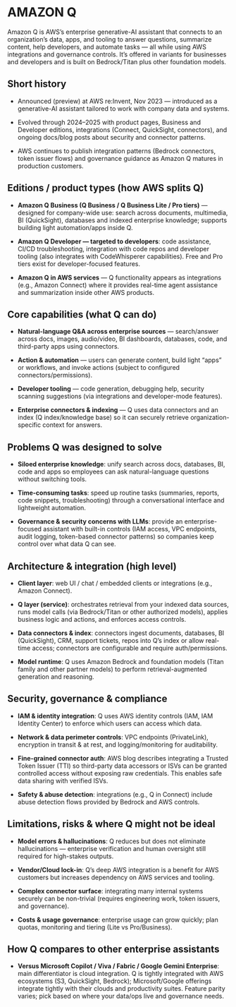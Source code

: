 # AMAZON Q

Amazon Q is AWS’s enterprise generative-AI assistant that connects to an organization’s data, apps, and tooling to answer questions, summarize content, help developers, and automate tasks — all while using AWS integrations and governance controls. It’s offered in variants for businesses and developers and is built on Bedrock/Titan plus other foundation models. 


## Short history 

* Announced (preview) at AWS re:Invent, Nov 2023 — introduced as a generative-AI assistant tailored to work with company data and systems. 

* Evolved through 2024–2025 with product pages, Business and Developer editions, integrations (Connect, QuickSight, connectors), and ongoing docs/blog posts about security and connector patterns. 

* AWS continues to publish integration patterns (Bedrock connectors, token issuer flows) and governance guidance as Amazon Q matures in production customers. 

## Editions / product types (how AWS splits Q)

* **Amazon Q Business (Q Business / Q Business Lite / Pro tiers)** — designed for company-wide use: search across documents, multimedia, BI (QuickSight), databases and indexed enterprise knowledge; supports building light automation/apps inside Q. 

* **Amazon Q Developer — targeted to developers**: code assistance, CI/CD troubleshooting, integration with code repos and developer tooling (also integrates with CodeWhisperer capabilities). Free and Pro tiers exist for developer-focused features. 

* **Amazon Q in AWS services** — Q functionality appears as integrations (e.g., Amazon Connect) where it provides real-time agent assistance and summarization inside other AWS products. 

## Core capabilities (what Q can do)

* **Natural-language Q&A across enterprise sources** — search/answer across docs, images, audio/video, BI dashboards, databases, code, and third-party apps using connectors. 

* **Action & automation** — users can generate content, build light “apps” or workflows, and invoke actions (subject to configured connectors/permissions). 

* **Developer tooling** — code generation, debugging help, security scanning suggestions (via integrations and developer-mode features). 


* **Enterprise connectors & indexing** — Q uses data connectors and an index (Q index/knowledge base) so it can securely retrieve organization-specific context for answers. 

## Problems Q was designed to solve

* **Siloed enterprise knowledge**: unify search across docs, databases, BI, code and apps so employees can ask natural-language questions without switching tools. 

* **Time-consuming tasks**: speed up routine tasks (summaries, reports, code snippets, troubleshooting) through a conversational interface and lightweight automation. 

* **Governance & security concerns with LLMs**: provide an enterprise-focused assistant with built-in controls (IAM access, VPC endpoints, audit logging, token-based connector patterns) so companies keep control over what data Q can see. 

## Architecture & integration (high level)

* **Client layer**: web UI / chat / embedded clients or integrations (e.g., Amazon Connect).

* **Q layer (service)**: orchestrates retrieval from your indexed data sources, runs model calls (via Bedrock/Titan or other authorized models), applies business logic and actions, and enforces access controls. 

* **Data connectors & index**: connectors ingest documents, databases, BI (QuickSight), CRM, support tickets, repos into Q’s index or allow real-time access; connectors are configurable and require auth/permissions. 

* **Model runtime**: Q uses Amazon Bedrock and foundation models (Titan family and other partner models) to perform retrieval-augmented generation and reasoning. 

## Security, governance & compliance

* **IAM & identity integration**: Q uses AWS identity controls (IAM, IAM Identity Center) to enforce which users can access which data. 

* **Network & data perimeter controls**: VPC endpoints (PrivateLink), encryption in transit & at rest, and logging/monitoring for auditability. 

* **Fine-grained connector auth**: AWS blog describes integrating a Trusted Token Issuer (TTI) so third-party data accessors or ISVs can be granted controlled access without exposing raw credentials. This enables safe data sharing with verified ISVs. 

* **Safety & abuse detection**: integrations (e.g., Q in Connect) include abuse detection flows provided by Bedrock and AWS controls. 

## Limitations, risks & where Q might not be ideal

* **Model errors & hallucinations**: Q reduces but does not eliminate hallucinations — enterprise verification and human oversight still required for high-stakes outputs. 

* **Vendor/Cloud lock-in**: Q’s deep AWS integration is a benefit for AWS customers but increases dependency on AWS services and tooling. 

* **Complex connector surface**: integrating many internal systems securely can be non-trivial (requires engineering work, token issuers, and governance). 

* **Costs & usage governance**: enterprise usage can grow quickly; plan quotas, monitoring and tiering (Lite vs Pro/Business). 

## How Q compares to other enterprise assistants

* **Versus Microsoft Copilot / Viva / Fabric / Google Gemini Enterprise**: main differentiator is cloud integration. Q is tightly integrated with AWS ecosystems (S3, QuickSight, Bedrock); Microsoft/Google offerings integrate tightly with their clouds and productivity suites. Feature parity varies; pick based on where your data/ops live and governance needs. 

